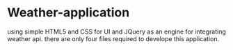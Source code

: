 # Weather-application
using simple HTML5 and CSS for UI and JQuery as an engine for integrating weather api.
there are only four files required to develope this application.

